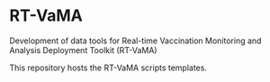 # RT-VaMA
Development of data tools for Real-time Vaccination Monitoring and Analysis Deployment Toolkit (RT-VaMA)

This repository hosts the RT-VaMA scripts templates.
